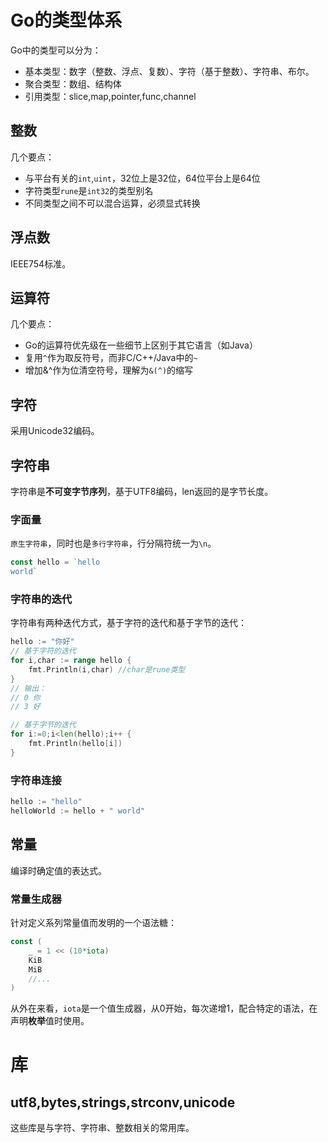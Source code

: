 # Go的类型体系

Go中的类型可以分为：

- 基本类型：数字（整数、浮点、复数）、字符（基于整数）、字符串、布尔。
- 聚合类型：数组、结构体
- 引用类型：slice,map,pointer,func,channel

## 整数

几个要点：

- 与平台有关的`int`,`uint`，32位上是32位，64位平台上是64位
- 字符类型`rune`是`int32`的类型别名
- 不同类型之间不可以混合运算，必须显式转换

## 浮点数

IEEE754标准。

## 运算符

几个要点：

- Go的运算符优先级在一些细节上区别于其它语言（如Java）
- 复用`^`作为取反符号，而非C/C++/Java中的`~`
- 增加&^作为位清空符号，理解为`&(^)`的缩写

## 字符

采用Unicode32编码。

## 字符串

字符串是**不可变字节序列**，基于UTF8编码，len返回的是字节长度。

### 字面量

`原生字符串`，同时也是`多行字符串`，行分隔符统一为`\n`。

```go
const hello = `hello
world`
```

### 字符串的迭代

字符串有两种迭代方式，基于字符的迭代和基于字节的迭代：

```go
hello := "你好"
// 基于字符的迭代
for i,char := range hello {
	fmt.Println(i,char) //char是rune类型
}
// 输出：
// 0 你
// 3 好

// 基于字节的迭代
for i:=0;i<len(hello);i++ {
    fmt.Println(hello[i])
}
```

### 字符串连接

```go
hello := "hello"
helloWorld := hello + " world"
```
## 常量

编译时确定值的表达式。

### 常量生成器

针对定义系列常量值而发明的一个语法糖：

```go
const (
    _ = 1 << (10*iota)
    KiB
    MiB
    //...
)
```

从外在来看，`iota`是一个值生成器，从0开始，每次递增1，配合特定的语法，在声明**枚举**值时使用。

# 库

## utf8,bytes,strings,strconv,unicode

这些库是与字符、字符串、整数相关的常用库。

